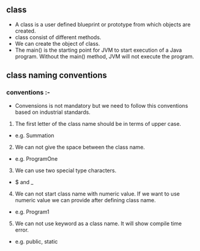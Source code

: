 ## class
* A class is a user defined blueprint or prototype from which objects are created.
* class consist of different methods.
* We can create the object of class.
* The main() is the starting point for JVM to start execution of a Java program. Without the main() method, JVM will not execute the program.

## class naming conventions 
### conventions :-
* Convensions is not mandatory but we need to follow this conventions based on industrial standards.
1) The first letter of the class name should be in terms of upper case.
* e.g. Summation 
2) We can not give the space between the class name.
* e.g. ProgramOne
3) We can use two special type characters.
* $ and  _
4) We can not start class name with numeric value. If we want to use numeric value we can provide after defining class name.
* e.g. Program1
5) We can not use keyword as a class name. It will show compile time error.
* e.g. public, static     

   

